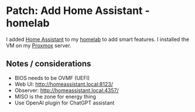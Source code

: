 # Patch: Add Home Assistant - homelab

I added [Home Assistant][home-assistant] to my [homelab](../578) to add smart
features. I installed the VM on my [Proxmox](../635) server.

## Notes / considerations

- BIOS needs to be OVMF (UEFI)
- Web UI: <http://homeassistant.local:8123/>
- Observer: <http://homeassistant.local:4357/>
- MISO is the zone for energy thing
- Use OpenAI plugin for ChatGPT assistant

[home-assistant]: https://www.home-assistant.io
[img-link]: https://github.com/home-assistant/operating-system/releases/download/16.2/haos_ova-16.2.qcow2.xz
